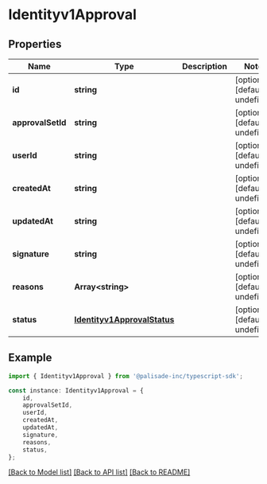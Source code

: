 # Identityv1Approval


## Properties

Name | Type | Description | Notes
------------ | ------------- | ------------- | -------------
**id** | **string** |  | [optional] [default to undefined]
**approvalSetId** | **string** |  | [optional] [default to undefined]
**userId** | **string** |  | [optional] [default to undefined]
**createdAt** | **string** |  | [optional] [default to undefined]
**updatedAt** | **string** |  | [optional] [default to undefined]
**signature** | **string** |  | [optional] [default to undefined]
**reasons** | **Array&lt;string&gt;** |  | [optional] [default to undefined]
**status** | [**Identityv1ApprovalStatus**](Identityv1ApprovalStatus.md) |  | [optional] [default to undefined]

## Example

```typescript
import { Identityv1Approval } from '@palisade-inc/typescript-sdk';

const instance: Identityv1Approval = {
    id,
    approvalSetId,
    userId,
    createdAt,
    updatedAt,
    signature,
    reasons,
    status,
};
```

[[Back to Model list]](../README.md#documentation-for-models) [[Back to API list]](../README.md#documentation-for-api-endpoints) [[Back to README]](../README.md)
